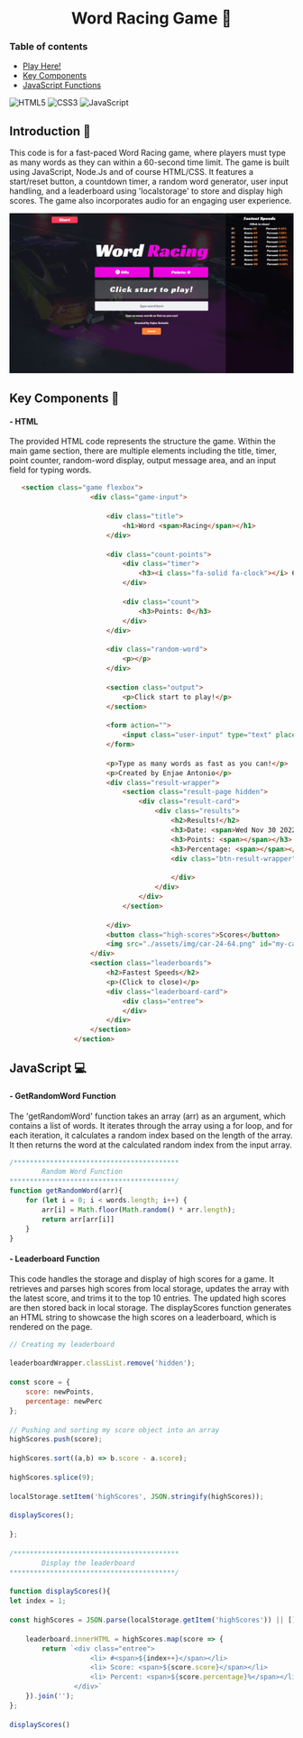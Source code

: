 # <h1 align="center">Word Racing Game :car: </h1>

### Table of contents
- [Play Here!](https://enjaeantonio.github.io/word-racer)
- [Key Components](#Key-Components-:key:)
- [JavaScript Functions](#JavaScript)


![HTML5](https://img.shields.io/badge/html5-%23E34F26.svg?style=for-the-badge&logo=html5&logoColor=white) ![CSS3](https://img.shields.io/badge/css3-%231572B6.svg?style=for-the-badge&logo=css3&logoColor=white) ![JavaScript](https://img.shields.io/badge/javascript-%23323330.svg?style=for-the-badge&logo=javascript&logoColor=%23F7DF1E)


## Introduction :wave:
This code is for a fast-paced Word Racing game, where players must type as many words as they can within a 60-second time limit. The game is built using JavaScript, Node.Js and of course HTML/CSS. It features a start/reset button, a countdown timer, a random word generator, user input handling, and a leaderboard using 'localstorage' to store and display high scores. The game also incorporates audio for an engaging user experience. 

![Word Racing Game](assets/img/WordRacingGame.png)

## Key Components :key:

#### - HTML

The provided HTML code represents the structure the game. Within the main game section, there are multiple elements including the title, timer, point counter, random-word display, output message area, and an input field for typing words. 

```HTML 
   <section class="game flexbox">
                    <div class="game-input">
                        
                        <div class="title">
                            <h1>Word <span>Racing</span></h1>
                        </div>

                        <div class="count-points">
                            <div class="timer">
                                <h3><i class="fa-solid fa-clock"></i> 60s</h3>
                            </div>
                            
                            <div class="count">
                                <h3>Points: 0</h3>
                            </div>
                        </div>
                        
                        <div class="random-word">
                            <p></p>
                        </div>
                        
                        <section class="output">
                            <p>Click start to play!</p>
                        </section>
                        
                        <form action="">
                            <input class="user-input" type="text" placeholder="Type word here" autofocus>
                        </form>
                        
                        <p>Type as many words as fast as you can!</p>
                        <p>Created by Enjae Antonio</p>
                        <div class="result-wrapper">
                            <section class="result-page hidden">
                                <div class="result-card">
                                    <div class="results">
                                        <h2>Results!</h2>
                                        <h3>Date: <span>Wed Nov 30 2022</span></h3>
                                        <h3>Points: <span></span></h3>
                                        <h3>Percentage: <span></span></h3>
                                        <div class="btn-result-wrapper">

                                        </div>
                                    </div>
                                </div>
                            </section>
                            
                        </div>
                        <button class="high-scores">Scores</button>
                        <img src="./assets/img/car-24-64.png" id="my-car" class="hide-car"alt="">
                    </div>
                    <section class="leaderboards">
                        <h2>Fastest Speeds</h2>
                        <p>(Click to close)</p>
                        <div class="leaderboard-card">
                            <div class="entree">
                            </div>
                        </div>
                    </section>
                </section>
```

## JavaScript :computer:

#### - GetRandomWord Function
The 'getRandomWord' function takes an array (arr) as an argument, which contains a list of words. It iterates through the array using a for loop, and for each iteration, it calculates a random index based on the length of the array. It then returns the word at the calculated random index from the input array. 

``` JavaScript
/*****************************************
        Random Word Function
*****************************************/
function getRandomWord(arr){
    for (let i = 0; i < words.length; i++) {
        arr[i] = Math.floor(Math.random() * arr.length);
        return arr[arr[i]]
    }
}
```

#### - Leaderboard Function

This code handles the storage and display of high scores for a game. It retrieves and parses high scores from local storage, updates the array with the latest score, and trims it to the top 10 entries. The updated high scores are then stored back in local storage. The displayScores function generates an HTML string to showcase the high scores on a leaderboard, which is rendered on the page.

``` JavaScript
// Creating my leaderboard 

leaderboardWrapper.classList.remove('hidden');

const score = {
    score: newPoints,
    percentage: newPerc
};

// Pushing and sorting my score object into an array
highScores.push(score);

highScores.sort((a,b) => b.score - a.score);

highScores.splice(9);

localStorage.setItem('highScores', JSON.stringify(highScores));

displayScores();

};

/*****************************************
        Display the leaderboard
*****************************************/

function displayScores(){
let index = 1;

const highScores = JSON.parse(localStorage.getItem('highScores')) || [];

    leaderboard.innerHTML = highScores.map(score => {
        return `<div class="entree">
                    <li> #<span>${index++}</span></li>
                    <li> Score: <span>${score.score}</span></li>
                    <li> Percent: <span>${score.percentage}%</span></li>
                </div>`
    }).join('');
};

displayScores()
```


